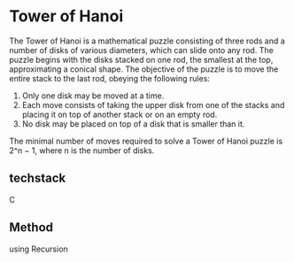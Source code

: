 # Tower of Hanoi

The Tower of Hanoi is a mathematical puzzle consisting of three rods and a number of disks of various diameters, which can slide onto any rod. The puzzle begins with the disks stacked on one rod, the smallest at the top, approximating a conical shape. The objective of the puzzle is to move the entire stack to the last rod, obeying the following rules:

1. Only one disk may be moved at a time.
2. Each move consists of taking the upper disk from one of the stacks and placing it on top of another stack or on an empty rod.
3. No disk may be placed on top of a disk that is smaller than it.

The minimal number of moves required to solve a Tower of Hanoi puzzle is 2^n − 1, where n is the number of disks.
 
## techstack

C

## Method

using Recursion



